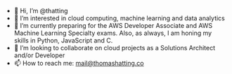 - 👋 Hi, I’m @thatting
- 👀 I’m interested in cloud computing, machine learning and data analytics 
- 🌱 I’m currently preparing for the AWS Developer Associate and AWS Machine Learning Specialty exams. Also, as always, I am honing my skills
      in Python, JavaScript and C.
- 💞️ I’m looking to collaborate on cloud projects as a Solutions Architect and/or Developer
- 📫 How to reach me: mail@thomashatting.co

<!---
thatting/thatting is a ✨ special ✨ repository because its `README.md` (this file) appears on your GitHub profile.
You can click the Preview link to take a look at your changes.
--->
